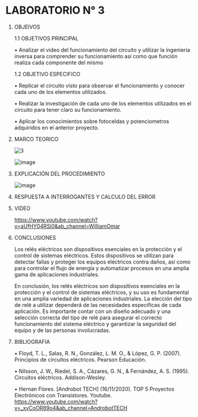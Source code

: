# LABORATORIO N° 3

1. OBJEIVOS

    1.1 OBJETIVOS PRINCIPAL

    •	Analizar el video del funcionamiento del circuito y utilizar la ingeniería inversa para comprender su funcionamiento así como que función realiza cada componente del mismo
    
     1.2 OBJETIVO ESPECIFICO
     
    •	Replicar el circuito visto para observar el funcionamiento y conocer cada uno de los elementos utilizados.
        
    •	Realizar la investigación de cada uno de los elementos utilizados en el circuito para tener claro su funcionamiento.
        
    •	Aplicar los conocimientos sobre fotoceldas y potenciometros adquiridos en el anterior proyecto.

2. MARCO TEORICO

    ![3](https://user-images.githubusercontent.com/116808294/222426057-5bff7a99-b077-4e14-8d8a-c1c030731566.jpeg)
    
    ![image](https://user-images.githubusercontent.com/116808294/222429461-b719b4ae-5f30-450e-a9da-26e256499120.png)

3. EXPLICACIÓN DEL PROCEDIMIENTO
    
    ![image](https://user-images.githubusercontent.com/116808294/205786451-06065cd0-523b-48f2-80ce-9cc1c0220d37.png)

4. RESPUESTA A INTERROGANTES Y CALCULO DEL ERROR

5. VIDEO

    https://www.youtube.com/watch?v=aUfHY04RSi0&ab_channel=WilliamOmar

6. CONCLUSIONES

    Los relés eléctricos son dispositivos esenciales en la protección y el control de sistemas eléctricos. Estos dispositivos se utilizan para detectar fallas y proteger los equipos eléctricos contra daños, así como para controlar el flujo de energía y automatizar procesos en una amplia gama de aplicaciones industriales.
    
    En conclusión, los relés eléctricos son dispositivos esenciales en la protección y el control de sistemas eléctricos, y su uso es fundamental en una amplia variedad de aplicaciones industriales. La elección del tipo de relé a utilizar dependerá de las necesidades específicas de cada aplicación. Es importante contar con un diseño adecuado y una selección correcta del tipo de relé para asegurar el correcto funcionamiento del sistema eléctrico y garantizar la seguridad del equipo y de las personas involucradas.
    
7. BIBLIOGRAFIA
    
    • Floyd, T. L., Salas, R. N., González, L. M. O., & López, G. P. (2007). Principios de circuitos eléctricos. Pearson Educación.
    
    • Nilsson, J. W., Riedel, S. A., Cázares, G. N., & Fernández, A. S. (1995). Circuitos eléctricos. Addison-Wesley.
    
    • Hernan Flores. [Androbot TECH] (16/11/2020). TOP 5 Proyectos Electrónicos con Transistores. Youtube. https://www.youtube.com/watch?v=_xvCoOR89o4&ab_channel=AndrobotTECH 
        
